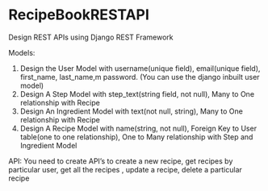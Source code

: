 # RecipeBookRESTAPI

Design REST APIs using Django REST Framework

Models:
1. Design the User Model with username(unique field), email(unique field), first_name,
last_name,m password. (You can use the django inbuilt user model)
2. Design A Step Model with step_text(string field, not null), Many to One relationship with
Recipe
3. Design An Ingredient Model with text(not null, string), Many to One relationship with
Recipe
4. Design A Recipe Model with name(string, not null), Foreign Key to User table(one to one
relationship), One to Many relationship with Step and Ingredient Model

API:
You need to create API’s to create a new recipe, get recipes by particular user, get all the
recipes , update a recipe, delete a particular recipe
